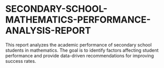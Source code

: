 # SECONDARY-SCHOOL-MATHEMATICS-PERFORMANCE-ANALYSIS-REPORT
This report analyzes the academic performance of secondary school students in mathematics. The goal is to identify factors affecting student performance and provide data-driven recommendations for improving success rates.
